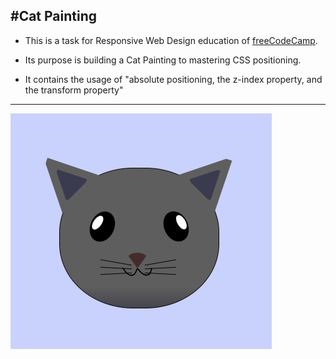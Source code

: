 #Cat Painting
---
+ This is a task for Responsive Web Design education of [freeCodeCamp](https://www.freecodecamp.org/learn/2022/responsive-web-design/).

+ Its purpose is building a Cat Painting to mastering CSS positioning.

+ It contains the usage of "absolute positioning, the z-index property, and the transform property"



---

![Cat Painting](CatPainting.png)
